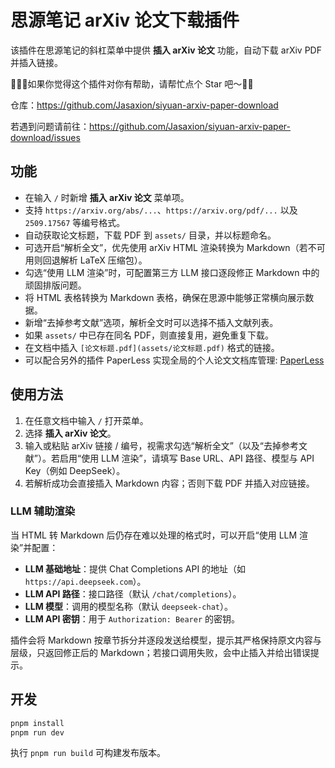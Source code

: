 # 思源笔记 arXiv 论文下载插件

该插件在思源笔记的斜杠菜单中提供 **插入 arXiv 论文** 功能，自动下载 arXiv PDF 并插入链接。

👋🙋‍♂️如果你觉得这个插件对你有帮助，请帮忙点个 Star 吧～🩷🌟

仓库：https://github.com/Jasaxion/siyuan-arxiv-paper-download

若遇到问题请前往：https://github.com/Jasaxion/siyuan-arxiv-paper-download/issues

## 功能

- 在输入 `/` 时新增 **插入 arXiv 论文** 菜单项。
- 支持 `https://arxiv.org/abs/...`、`https://arxiv.org/pdf/...` 以及 `2509.17567` 等编号格式。
- 自动获取论文标题，下载 PDF 到 `assets/` 目录，并以标题命名。
- 可选开启“解析全文”，优先使用 arXiv HTML 渲染转换为 Markdown（若不可用则回退解析 LaTeX 压缩包）。
- 勾选“使用 LLM 渲染”时，可配置第三方 LLM 接口逐段修正 Markdown 中的顽固排版问题。
- 将 HTML 表格转换为 Markdown 表格，确保在思源中能够正常横向展示数据。
- 新增“去掉参考文献”选项，解析全文时可以选择不插入文献列表。
- 如果 `assets/` 中已存在同名 PDF，则直接复用，避免重复下载。
- 在文档中插入 `[论文标题.pdf](assets/论文标题.pdf)` 格式的链接。
- 可以配合另外的插件 PaperLess 实现全局的个人论文文档库管理: [PaperLess](https://github.com/Jasaxion/siyuan-paperless)

## 使用方法

1. 在任意文档中输入 `/` 打开菜单。
2. 选择 **插入 arXiv 论文**。
3. 输入或粘贴 arXiv 链接 / 编号，视需求勾选“解析全文”（以及“去掉参考文献”）。若启用“使用 LLM 渲染”，请填写 Base URL、API 路径、模型与 API Key（例如 DeepSeek）。
4. 若解析成功会直接插入 Markdown 内容；否则下载 PDF 并插入对应链接。

### LLM 辅助渲染

当 HTML 转 Markdown 后仍存在难以处理的格式时，可以开启“使用 LLM 渲染”并配置：

- **LLM 基础地址**：提供 Chat Completions API 的地址（如 `https://api.deepseek.com`）。
- **LLM API 路径**：接口路径（默认 `/chat/completions`）。
- **LLM 模型**：调用的模型名称（默认 `deepseek-chat`）。
- **LLM API 密钥**：用于 `Authorization: Bearer` 的密钥。

插件会将 Markdown 按章节拆分并逐段发送给模型，提示其严格保持原文内容与层级，只返回修正后的 Markdown；若接口调用失败，会中止插入并给出错误提示。

## 开发

```bash
pnpm install
pnpm run dev
```

执行 `pnpm run build` 可构建发布版本。
